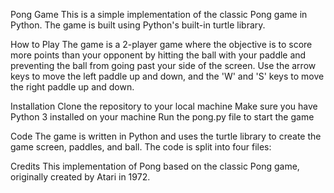 Pong Game
This is a simple implementation of the classic Pong game in Python. The game is built using Python's built-in turtle library.

How to Play
The game is a 2-player game where the objective is to score more points than your opponent by hitting the ball with your paddle and preventing 
the ball from going past your side of the screen. Use the arrow keys to move the left paddle up and down, and the 'W' and 'S' keys to move the right paddle up and down.

Installation
Clone the repository to your local machine
Make sure you have Python 3 installed on your machine
Run the pong.py file to start the game

Code
The game is written in Python and uses the turtle library to create the game screen, paddles, and ball. The code is split into four files:

Credits
This implementation of Pong based on the classic Pong game, originally created by Atari in 1972.
